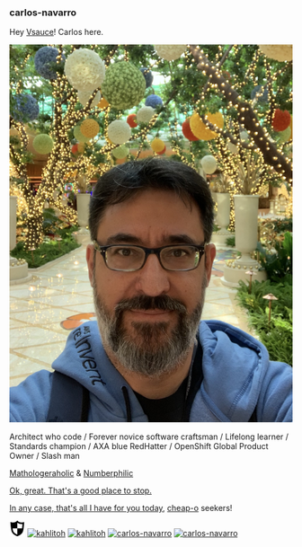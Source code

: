 ### carlos-navarro

Hey [Vsauce](https://youtube.com/c/vsauce1)! Carlos here.

![carlos-navarro](./avatars/re-invent.jpeg)

Architect who code / Forever novice software craftsman / Lifelong learner / Standards champion / AXA blue RedHatter / OpenShift Global Product Owner / Slash man

[Mathologeraholic](https://youtube.com/c/Mathologer) & [Numberphilic](https://youtube.com/user/numberphile) 

[Ok, great. That's a good place to stop.](https://youtube.com/c/MichaelPennMath)

[In any case, that's all I have for you today](https://youtube.com/c/lockpickinglawyer), [cheap-o](https://youtube.com/c/DarrenWalkerMultimeterReviews) seekers!

<!-- Please don't remove this: Grab your social icons from https://github.com/carlsednaoui/gitsocial -->

<!-- display the social media buttons in your README -->

[![badges][0.1]][0]
[![kahlitoh][1.1]][1]
[![kahlitoh][2.1]][2]
[![carlos-navarro][6.1]][6]
[![carlos-navarro][6.1]][6]


<!-- links to social media icons -->
<!-- no need to change these -->

<!-- icons with padding -->

[0.1]: ./badges/badge.png
[1.1]: http://i.imgur.com/tXSoThF.png (twitter icon with padding)
[2.1]: http://i.imgur.com/P3YfQoD.png (facebook icon with padding)
[3.1]: http://i.imgur.com/yCsTjba.png (google plus icon with padding)
[4.1]: http://i.imgur.com/YckIOms.png (tumblr icon with padding)
[5.1]: http://i.imgur.com/1AGmwO3.png (dribbble icon with padding)
[6.1]: http://i.imgur.com/0o48UoR.png (github icon with padding)

<!-- icons without padding -->

[0.2]: ./badges/badge.png
[1.2]: http://i.imgur.com/wWzX9uB.png (twitter icon without padding)
[2.2]: http://i.imgur.com/fep1WsG.png (facebook icon without padding)
[3.2]: http://i.imgur.com/VlgBKQ9.png (google plus icon without padding)
[4.2]: http://i.imgur.com/jDRp47c.png (tumblr icon without padding)
[5.2]: http://i.imgur.com/Vvy3Kru.png (dribbble icon without padding)
[6.2]: http://i.imgur.com/9I6NRUm.png (github icon without padding)


<!-- links to your social media accounts -->
<!-- update these accordingly -->

[0]: ./badges/
[1]: http://www.twitter.com/kahlitoh
[2]: http://www.facebook.com/kahlitoh
[3]: https://plus.google.com/not-available
[4]: http://kahlitoh.tumblr.com
[5]: http://dribbble.com/kahlitoh
[6]: https://github.com/carlos-navarro
[7]: https://github.com/kahlitoh


<!-- Please don't remove this: Grab your social icons from https://github.com/carlsednaoui/gitsocial -->

